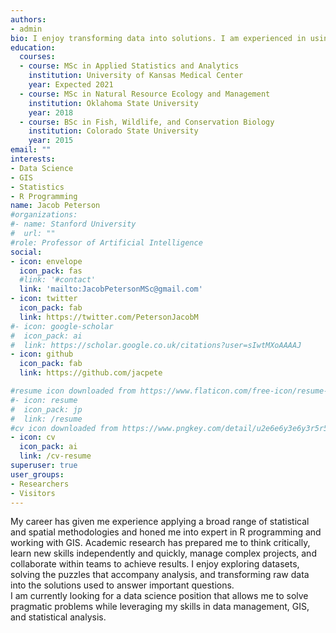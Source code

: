 ```yaml
---
authors:
- admin
bio: I enjoy transforming data into solutions. I am experienced in using using a combination of GIS and R to wrangle and analyze data.
education:
  courses:
  - course: MSc in Applied Statistics and Analytics
    institution: University of Kansas Medical Center
    year: Expected 2021
  - course: MSc in Natural Resource Ecology and Management
    institution: Oklahoma State University
    year: 2018
  - course: BSc in Fish, Wildlife, and Conservation Biology
    institution: Colorado State University
    year: 2015
email: ""
interests:
- Data Science
- GIS
- Statistics
- R Programming
name: Jacob Peterson
#organizations:
#- name: Stanford University
#  url: ""
#role: Professor of Artificial Intelligence
social:
- icon: envelope
  icon_pack: fas
  #link: '#contact'
  link: 'mailto:JacobPetersonMSc@gmail.com'
- icon: twitter
  icon_pack: fab
  link: https://twitter.com/PetersonJacobM
#- icon: google-scholar
#  icon_pack: ai
#  link: https://scholar.google.co.uk/citations?user=sIwtMXoAAAAJ
- icon: github
  icon_pack: fab
  link: https://github.com/jacpete

#resume icon downloaded from https://www.flaticon.com/free-icon/resume-document_85047#
#- icon: resume
#  icon_pack: jp
#  link: /resume
#cv icon downloaded from https://www.pngkey.com/detail/u2e6e6y3e6y3r5r5_file-document-cv-curriculum-vitae-svg-png-icon/
- icon: cv
  icon_pack: ai
  link: /cv-resume
superuser: true
user_groups:
- Researchers
- Visitors
---
```


My career has given me experience applying a broad range of statistical and spatial methodologies and honed me into expert in R programming and working with GIS.
Academic research has prepared me  to think critically, learn new skills independently and quickly, manage complex projects, and collaborate within teams to achieve results.
I enjoy exploring datasets, solving the puzzles that accompany analysis, and transforming raw data into the solutions used to answer important questions.  
I am currently looking for a data science position that allows me to solve pragmatic problems while leveraging my skills in data management, GIS, and statistical analysis.


